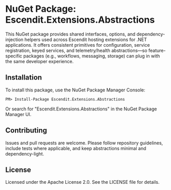# NuGet Package: Escendit.Extensions.Abstractions

This NuGet package provides shared interfaces, options, and dependency-injection helpers used across Escendit hosting extensions for .NET applications. It offers consistent primitives for configuration, service registration, keyed services, and telemetry/health abstractions—so feature-specific packages (e.g., workflows, messaging, storage) can plug in with the same developer experience.

## Installation
To install this package, use the NuGet Package Manager Console:
```textmate
PM> Install-Package Escendit.Extensions.Abstractions
```

Or search for "Escendit.Extensions.Abstractions" in the NuGet Package Manager UI.

## Contributing
Issues and pull requests are welcome. Please follow repository guidelines, include tests where applicable, and keep abstractions minimal and dependency-light.

## License
Licensed under the Apache License 2.0. See the LICENSE file for details.

